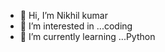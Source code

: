 - 👋 Hi, I’m Nikhil kumar
- 👀 I’m interested in ...coding
- 🌱 I’m currently learning ...Python

<!---
kumarnikhil2808/kumarnikhil2808 is a ✨ special ✨ repository because its `README.md` (this file) appears on your GitHub profile.
You can click the Preview link to take a look at your changes.
--->
